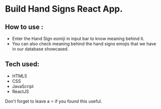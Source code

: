 # Build Hand Signs React App.

## How to use :
- Enter the Hand Sign eomiji in input bar to know meaning behind it.
- You can also check meaning behind the hand signs emojis that we have in our database showcased.

## Tech used:
- HTML5
- CSS
- JavaScript
- ReactJS

Don't forget to leave a ⭐ if you found this useful.
